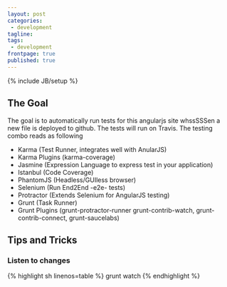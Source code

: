 ```yaml
---
layout: post
categories:
 - development
tagline:
tags:
 - development
frontpage: true
published: true
---
```

{% include JB/setup %}

## The Goal
The goal is to automatically run tests for this angularjs site whssSSSen a new file is deployed to github. The tests will run on Travis. The testing combo reads as following

 - Karma (Test Runner, integrates well with AnularJS)
 - Karma Plugins (karma-coverage)
 - Jasmine (Expression Language to express test in your application)
 - Istanbul (Code Coverage)
 - PhantomJS (Headless/GUIless browser)
 - Selenium (Run End2End -e2e- tests)
 - Protractor (Extends Selenium for AngularJS testing)
 - Grunt (Task Runner)
 - Grunt Plugins (grunt-protractor-runner grunt-contrib-watch, grunt-contrib-connect, grunt-saucelabs)
 
## Tips and Tricks
### Listen to changes

{% highlight sh linenos=table %}
grunt watch
{% endhighlight %}